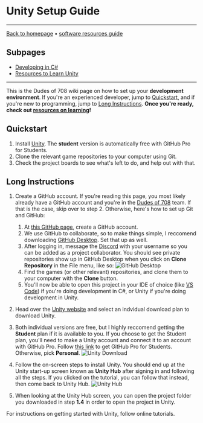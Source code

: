 # Unity Setup Guide

-----

[Back to homepage](../..) • [software resources guide](..)

## Subpages

* [Developing in C#](code)
* [Resources to Learn Unity](learn)

-----

This is the Dudes of 708 wiki page on how to set up your **development environment**. If you're an experienced developer, jump to [Quickstart](#quickstart), and if you're new to programming, jump to [Long Instructions](#long-instructions). **Once you're ready, check out [resources on learning](learn)!**

## Quickstart

1. Install [Unity](https://store.unity.com/#plans-individual). The **student** version is automatically free with GitHub Pro for Students.
2. Clone the relevant game repositories to your computer using Git.
3. Check the project boards to see what's left to do, and help out with that.

## Long Instructions

1. Create a GitHub account. If you're reading this page, you most likely already have a GitHub account and you're in the [Dudes of 708](https://github.com/dudesof708) team. If that is the case, skip over to step 2. Otherwise, here's how to set up Git and GitHub:

    1. At [this GitHub page](https://github.com/join), create a GitHub account.
    2. We use GitHub to collaborate, so to make things simple, I reccomend downloading [GitHub Desktop](https://desktop.github.com/). Set that up as well.
    3. After logging in, message the [Discord](https://discord.gg/WUGMTcZ) with your username so you can be added as a project collaborator. You should see private repositories show up in GitHub Desktop when you click on **Clone Repository** in the File menu, like so:
       ![GitHub Desktop](https://i.imgur.com/IA84a3i.png)
    4. Find the games (or other relevant) repositories, and clone them to your computer with the **Clone** button.
    5. You'll now be able to open this project in your IDE of choice (like [VS Code](https://code.visualstudio.com/)) if you're doing development in C#, or Unity if you're doing development in Unity.

2. Head over the [Unity website](https://store.unity.com/#plans-individual) and select an indvidual download plan to download Unity.
3. Both individual versions are free, but I highly reccomend getting the **Student** plan if it is available to you. If you choose to get the Student plan, you'll need to make a Unity account and connect it to an account with GitHub Pro. Follow [this link](https://education.github.com/pack) to get GitHub Pro for Students. Otherwise, pick **Personal**.
   ![Unity Download](https://i.imgur.com/NCRxzKg.png)
4. Follow the on-screen steps to install Unity. You should end up at the Unity start-up screen known as **Unity Hub** after signing in and following all the steps. If you clicked on the tutorial, you can follow that instead, then come back to Unity Hub.
   ![Unity Hub](https://i.imgur.com/pqLdR6j.png)
5. When looking at the Unity Hub screen, you can open the project folder you downloaded in step **1.4** in order to open the project in Unity.

For instructions on getting started with Unity, follow online tutorials.
